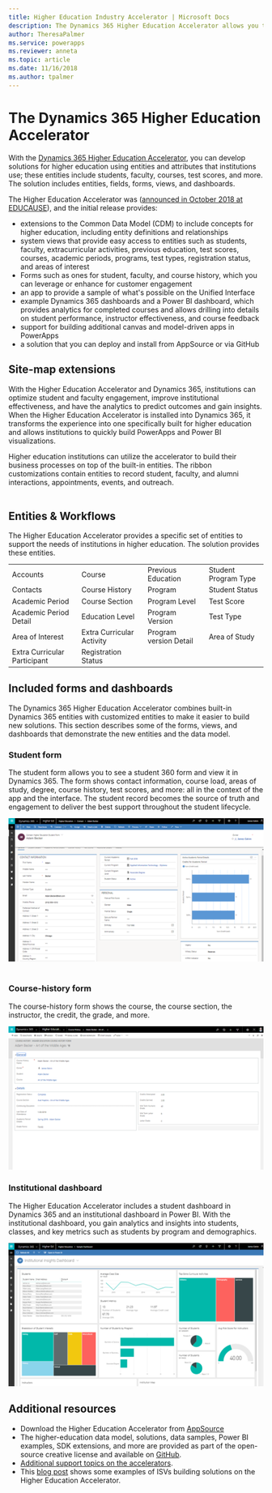 ```yaml
---
title: Higher Education Industry Accelerator | Microsoft Docs
description: The Dynamics 365 Higher Education Accelerator allows you to develop Higher Education solutions with extensions to the Common Data Model and out of box forms, views and dashboards.
author: TheresaPalmer
ms.service: powerapps
ms.reviewer: anneta
ms.topic: article
ms.date: 11/16/2018
ms.author: tpalmer
---
```


# The Dynamics 365 Higher Education Accelerator

With the [Dynamics 365 Higher Education Accelerator](https://appsource.microsoft.com/product/dynamics-365/mshied.highereducationcommondatamodel?tab=Overview), you can develop solutions for higher education using entities and attributes that institutions use; these entities include students, faculty, courses, test scores, and more. The solution includes entities, fields, forms, views, and dashboards.

The Higher Education Accelerator was ([announced in October 2018 at EDUCAUSE](https://educationblog.microsoft.com/2018/10/transforming-higher-education-to-address-the-skills-gap/)), and the initial release provides:
- extensions to the Common Data Model (CDM) to include concepts for higher education, including entity definitions and relationships 
- system views that provide easy access to entities such as students, faculty, extracurricular activities, previous education, test scores, courses, academic periods, programs, test types, registration status, and areas of interest
- Forms such as ones for student, faculty, and course history, which you can leverage or enhance for customer engagement
- an app to provide a sample of what's possible on the Unified Interface
- example Dynamics 365 dashboards and a Power BI dashboard, which provides analytics for completed courses and allows drilling into details on student performance, instructor effectiveness, and course feedback
- support for building additional canvas and model-driven apps in PowerApps
- a solution that you can deploy and install from AppSource or via GitHub

## Site-map extensions 
With the Higher Education Accelerator and Dynamics 365, institutions can optimize student and faculty engagement, improve institutional effectiveness, and have the analytics to predict outcomes and gain insights. When the Higher Education Accelerator is installed into Dynamics 365, it transforms the experience into one specifically built for higher education and allows institutions to quickly build PowerApps and Power BI visualizations. 

Higher education institutions can utilize the accelerator to build their business processes on top of the built-in entities. The ribbon customizations contain entities to record student, faculty, and alumni interactions, appointments, events, and outreach.  
               
## Entities & Workflows
The Higher Education Accelerator provides a specific set of entities to support the needs of institutions in higher education. The solution provides these entities.

| | | | |
| ------- | -----------------|------------------| ------------|
|Accounts	|Course	|Previous Education	|Student Program Type|
|Contacts	|Course History	|Program	|Student Status|
|Academic Period	|Course Section	|Program Level	|Test Score|
|Academic Period Detail	|Education Level	|Program Version	|Test Type|
|Area of Interest	|Extra Curricular Activity|	Program version Detail	|Area of Study|
|Extra Curricular Participant	|Registration Status	|

## Included forms and dashboards
The Dynamics 365 Higher Education Accelerator combines built-in Dynamics 365 entities with customized entities to make it easier to build new solutions. This section describes some of the forms, views, and dashboards that demonstrate the new entities and the data model. 

### Student form
The student form allows you to see a student 360 form and view it in Dynamics 365. The form shows contact information, course load, areas of study, degree, course history, test scores, and more: all in the context of the app and the interface. The student record becomes the source of truth and engagement to deliver the best support throughout the student lifecycle.

![Student form](media/hied-student.png)
                                               
### Course-history form
The course-history form shows the course, the course section, the instructor, the credit, the grade, and more.    

![Course history form](media/hied-coursehistory.png) 
 
### Institutional dashboard
The Higher Education Accelerator includes a student dashboard in Dynamics 365 and an institutional dashboard in Power BI. With the institutional dashboard, you gain analytics and insights into students, classes, and key metrics such as students by program and demographics.  

![Institutional Dashboardw](media/hied-dashboard.png)
 
## Additional resources
- Download the Higher Education Accelerator from [AppSource](https://appsource.microsoft.com/product/dynamics-365/mshied.highereducationcommondatamodel?tab=Overview) 
- The higher-education data model, solutions, data samples, Power BI examples, SDK extensions, and more are provided as part of the open-source creative license and available on [GitHub](https://github.com/Microsoft/Dynamics-365-Industry-Accelerators/tree/master/edu/samplecode/analytics). 
- [Additional support topics on the accelerators](https://community.dynamics.com/365/b/dynamics365isvsuccess/archive/2018/08/01/dynamics-365-brings-industry-focus-through-the-microsoft-power-platform-and-solution-accelerators).
- This [blog post](https://community.dynamics.com/365/b/dynamics365isvsuccess/archive/2018/10/30/early-isvs-building-on-the-new-higher-education-accelerator-and-the-microsoft-power-platform) shows some examples of ISVs building solutions on the Higher Education Accelerator. 
